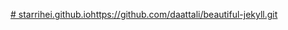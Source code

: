 [# starrihei.github.io](https://github.com/daattali/beautiful-jekyll.git)https://github.com/daattali/beautiful-jekyll.git
